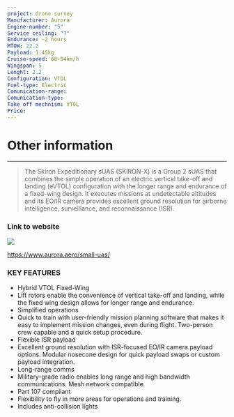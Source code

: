 ```yaml
---
project: drone survey
Manufacturer: Aurora
Engine-number: "5"
Service ceiling: "?"
Endurance: ~2 hours
MTOW: 22.2
Payload: 1.45kg
Cruise-speed: 68-94km/h
Wingspan: 5
Lenght: 2.2
Configuration: VTOL
Fuel-type: Electric
Comunication-range: 
Comunication-type: 
Take off mechnism: VTOL
Price:
---
```

# Other information
---
>The Skiron Expeditionary sUAS (SKIRON-X) is a Group 2 sUAS that combines the simple operation of an electric vertical take-off and landing (eVTOL) configuration with the longer range and endurance of a fixed-wing design. It executes missions at undetectable altitudes and its EO/IR camera provides excellent ground resolution for airborne intelligence, surveillance, and reconnaissance (ISR).
### Link to website
![](https://i.imgur.com/UVxvDxb.png)

https://www.aurora.aero/small-uas/

### KEY FEATURES  
- Hybrid VTOL Fixed-Wing  
- Lift rotors enable the convenience of vertical take-off and landing, while the fixed wing design allows for longer range and endurance.  
- Simplified operations  
- Quick to train with user-friendly mission planning software that makes it easy to implement mission changes, even during flight. Two-person crew capable and a quick setup procedure.  
- Flexible ISR payload  
- Excellent ground resolution with ISR-focused EO/IR camera payload options. Modular nosecone design for quick payload swaps or custom payload integration.  
- Long-range comms  
- Military-grade radio enables long range and high bandwidth communications. Mesh network compatible.  
- Part 107 compliant  
- Flexibility to fly in more areas for operations and training.  
- Includes anti-collision lights
